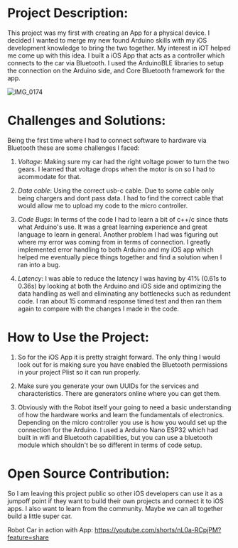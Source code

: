 # Project Description:
This project was my first with creating an App for a physical device. I decided I wanted to merge my new found Arduino skills with my 
iOS development knowledge to bring the two together. My interest in iOT helped me come up with this idea. I built a iOS App 
that acts as a controller which connects to the car via Bluetooth. I used the ArduinoBLE libraries to setup the connection on 
the Arduino side, and Core Bluetooth framework for the app.

![IMG_0174](https://github.com/am2089/Bluetooth-Controlled-Arduino-Robot/assets/63330690/2f8e0cf6-42ff-4270-916f-d8eb5d58c1d7)


# Challenges and Solutions:
Being the first time where I had to connect software to hardware via Bluetooth these are some challenges I faced:

1. _Voltage_: Making sure my car had the right voltage power to turn the two gears. I learned that voltage drops when the motor is on
so I had to acommodate for that.

2. _Data cable_: Using the correct usb-c cable. Due to some cable only being chargers and dont pass data. I had to find the correct cable 
that would allow me to upload my code to the micro controller.

3. _Code Bugs_: In terms of the code I had to learn a bit of c++/c since thats what Arduino's use. It was a great learning experience and 
great language to learn in general. Another problem I had was figuring out where my error was coming from in terms of connection.
I greatly implemented error handling to both Arduino and my iOS app which helped me eventually piece things together and find a solution
when I ran into a bug.

4. _Latency_: I was able to reduce the latency I was having by 41% (0.61s to 0.36s) by looking at both the Arduino and iOS side and optimizing the data handling
as well and eliminating any bottlenecks such as redundent code. I ran about 15 command response timed test and then ran them again to compare with the changes I
made in the code.

# How to Use the Project:
1. So for the iOS App it is pretty straight forward. The only thing I would look out for is making sure you have enabled the Bluetooth permissions in your
project Plist so it can run properly.

2. Make sure you generate your own UUIDs for the services and characteristics. There are generators online where you can get them.

3. Obviously with the Robot itself your going to need a basic understanding of how the hardware works and learn the fundamentals of electronics. Depending on 
the micro controller you use is how you would set up the connection for the Arduino. I used a Arduino Nano ESP32 which had built in wifi and Bluetooth
capabilities, but you can use a bluetooth module which shouldn't be so different in terms of code setup.

# Open Source Contribution:
So I am leaving this project public so other iOS developers can use it as a jumpoff point if they want to build their own projects and connect it to iOS apps.
I also want to learn from the community. Maybe we can all together build a little super car.

Robot Car in action with App:
[
](https://youtube.com/shorts/nL0a-RCpjPM?feature=share)https://youtube.com/shorts/nL0a-RCpjPM?feature=share



